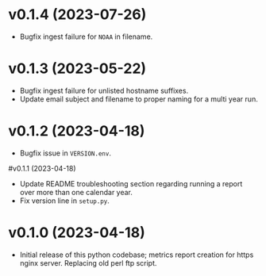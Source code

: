 # v0.1.4 (2023-07-26)

* Bugfix ingest failure for `NOAA` in filename.

# v0.1.3 (2023-05-22)

* Bugfix ingest failure for unlisted hostname suffixes.
* Update email subject and filename to proper naming for a multi year run.  

# v0.1.2 (2023-04-18)

* Bugfix issue in `VERSION.env`.

#v0.1.1 (2023-04-18)

* Update README troubleshooting section regarding running a report over more than one calendar year.
* Fix version line in `setup.py`.

# v0.1.0 (2023-04-18)

* Initial release of this python codebase; metrics report creation for https nginx server. Replacing old perl ftp script.
